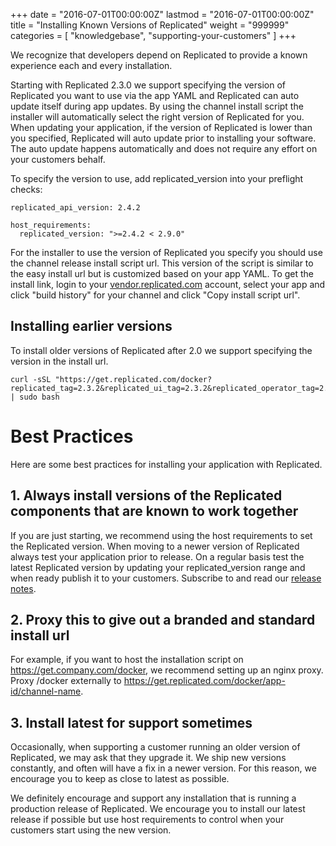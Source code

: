 +++
date = "2016-07-01T00:00:00Z"
lastmod = "2016-07-01T00:00:00Z"
title = "Installing Known Versions of Replicated"
weight = "999999"
categories = [ "knowledgebase", "supporting-your-customers" ]
+++

We recognize that developers depend on Replicated to provide a known experience each and every installation.

Starting with Replicated 2.3.0 we support specifying the version of Replicated you want to use via the app YAML and Replicated can auto update itself during app updates. By using the channel install script the installer will automatically select the right version of Replicated for you. When updating your application, if the version of Replicated is lower than you specified, Replicated will auto update prior to installing your software. The auto update happens automatically and does not require any effort on your customers behalf.

To specify the version to use, add replicated_version into your preflight checks:

```
replicated_api_version: 2.4.2

host_requirements:
  replicated_version: ">=2.4.2 < 2.9.0"
```

For the installer to use the version of Replicated you specify you should use the channel release install script url. This version of the script is similar to the easy install url but is customized based on your app YAML. To get the install link, login to your [vendor.replicated.com](https://vendor.replicated.com/) account, select your app and click "build history" for your channel and click "Copy install script url".

## Installing earlier versions

To install older versions of Replicated after 2.0 we support specifying the version in the install url.

```shell
curl -sSL "https://get.replicated.com/docker?replicated_tag=2.3.2&replicated_ui_tag=2.3.2&replicated_operator_tag=2.3.2" | sudo bash
```

# Best Practices

Here are some best practices for installing your application with Replicated.

## 1. Always install versions of the Replicated components that are known to work together

If you are just starting, we recommend using the host requirements to set the Replicated version. When moving to a newer version of Replicated always test your application prior to release. On a regular basis test the latest Replicated version by updating your replicated_version range and when ready publish it to your customers. Subscribe to and read our [release notes](https://release-notes.replicated.com).

## 2. Proxy this to give out a branded and standard install url

For example, if you want to host the installation script on https://get.company.com/docker, we recommend setting up an nginx proxy. Proxy /docker externally to https://get.replicated.com/docker/app-id/channel-name.

## 3. Install latest for support sometimes

Occasionally, when supporting a customer running an older version of Replicated, we may ask that they upgrade it. We ship new versions constantly, and often will have a fix in a newer version. For this reason, we encourage you to keep as close to latest as possible.

We definitely encourage and support any installation that is running a production release of Replicated. We encourage you to install our latest release if possible but use host requirements to control when your customers start using the new version.
